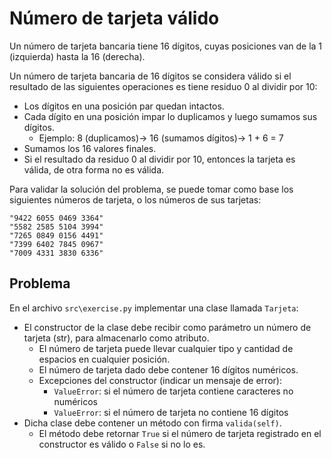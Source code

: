 Número de tarjeta válido
========================

Un número de tarjeta bancaria tiene 16 dígitos, cuyas posiciones van de la 1 (izquierda) hasta la 16 (derecha).

Un número de tarjeta bancaria de 16 dígitos se considera válido si el resultado
de las siguientes operaciones es tiene residuo 0 al dividir por 10:

* Los dígitos en una posición par quedan intactos.
* Cada dígito en una posición impar lo duplicamos y luego sumamos sus dígitos. 
    * Ejemplo: 8 (duplicamos)-> 16 (sumamos dígitos)-> 1 + 6 = 7
* Sumamos los 16 valores finales.
* Si el resultado da residuo 0 al dividir por 10, entonces la tarjeta es válida, de otra forma no es válida.

Para validar la solución del problema, se puede tomar como base los siguientes números de tarjeta, o los números de sus tarjetas:
```
"9422 6055 0469 3364"
"5582 2585 5104 3994"
"7265 0849 0156 4491"
"7399 6402 7845 0967"
"7009 4331 3830 6336"
```

Problema
--------

En el archivo `src\exercise.py` implementar una clase llamada `Tarjeta`:

* El constructor de la clase debe recibir como parámetro un número de tarjeta (str), para almacenarlo como atributo.
    * El número de tarjeta puede llevar cualquier tipo y cantidad de espacios
    en cualquier posición.
    * El número de tarjeta dado debe contener 16 dígitos numéricos.
    * Excepciones del constructor (indicar un mensaje de error):
        * `ValueError`: si el número de tarjeta contiene caracteres no numéricos
        * `ValueError`: si el número de tarjeta no contiene 16 dígitos
* Dicha clase debe contener un método con firma `valida(self)`.
    * El método debe retornar `True` si el número de tarjeta registrado en el constructor es válido o `False` si no lo es.
